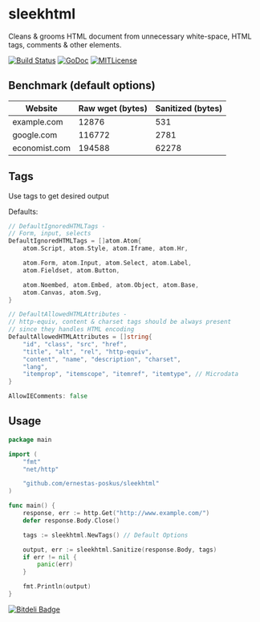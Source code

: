 sleekhtml
=========

Cleans &amp; grooms HTML document from unnecessary white-space, HTML tags, comments &amp; other elements.

[![Build Status](https://travis-ci.org/ernestas-poskus/sleekhtml.svg)](https://travis-ci.org/ernestas-poskus/sleekhtml)
[![GoDoc](http://godoc.org/github.com/ernestas-poskus/sleekhtml?status.svg)](http://godoc.org/github.com/ernestas-poskus/sleekhtml)
[![MITLicense](http://img.shields.io/badge/license-MIT-blue.svg)](http://opensource.org/licenses/MIT)

## Benchmark (default options)

Website | Raw wget (bytes) | Sanitized (bytes)
------- | ---------------- | ----------------
example.com | 12876 | 531
google.com | 116772 | 2781
economist.com | 194588 | 62278

## Tags
Use tags to get desired output

Defaults:
```go
// DefaultIgnoredHTMLTags -
// Form, input, selects
DefaultIgnoredHTMLTags = []atom.Atom{
	atom.Script, atom.Style, atom.Iframe, atom.Hr,

	atom.Form, atom.Input, atom.Select, atom.Label,
	atom.Fieldset, atom.Button,

	atom.Noembed, atom.Embed, atom.Object, atom.Base,
	atom.Canvas, atom.Svg,
}

// DefaultAllowedHTMLAttributes -
// http-equiv, content & charset tags should be always present
// since they handles HTML encoding
DefaultAllowedHTMLAttributes = []string{
	"id", "class", "src", "href",
	"title", "alt", "rel", "http-equiv",
	"content", "name", "description", "charset",
	"lang",
	"itemprop", "itemscope", "itemref", "itemtype", // Microdata
}

AllowIEComments: false
```

## Usage
```go
package main

import (
	"fmt"
	"net/http"

	"github.com/ernestas-poskus/sleekhtml"
)

func main() {
	response, err := http.Get("http://www.example.com/")
	defer response.Body.Close()

	tags := sleekhtml.NewTags() // Default Options

	output, err := sleekhtml.Sanitize(response.Body, tags)
	if err != nil {
		panic(err)
	}

	fmt.Println(output)
}
```

[![Bitdeli Badge](https://d2weczhvl823v0.cloudfront.net/ernestas-poskus/sleekhtml/trend.png)](https://bitdeli.com/free "Bitdeli Badge")
